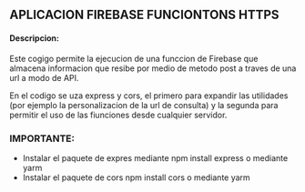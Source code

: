 ## APLICACION 	FIREBASE FUNCIONTONS HTTPS

####  Descripcion:
Este cogigo permite  la ejecucion de una funccion  de  Firebase que almacena  informacion  que  resibe por medio de    metodo post a traves de una url a modo de API.

En el codigo se uza express y cors, el primero para expandir las utilidades (por ejemplo la personalizacion de la url de consulta) y la segunda para  permitir el uso de las fiunciones desde  cualquier servidor.

### IMPORTANTE:
- Instalar el paquete de expres mediante  npm install express o  mediante yarm
- Instalar el paquete de cors  npm install cors o  mediante yarm